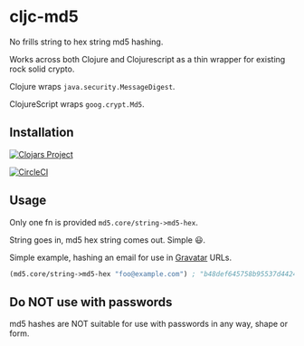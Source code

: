 # cljc-md5

No frills string to hex string md5 hashing.

Works across both Clojure and Clojurescript as a thin wrapper for existing rock
solid crypto.

Clojure wraps `java.security.MessageDigest`.

ClojureScript wraps `goog.crypt.Md5`.

## Installation

[![Clojars Project](https://img.shields.io/clojars/v/thedavidmeister/cljc-md5.svg)](https://clojars.org/thedavidmeister/cljc-md5)

[![CircleCI](https://circleci.com/gh/thedavidmeister/cljc-md5/tree/master.svg?style=svg)](https://circleci.com/gh/thedavidmeister/cljc-md5/tree/master)

## Usage

Only one fn is provided `md5.core/string->md5-hex`.

String goes in, md5 hex string comes out. Simple 😃.

Simple example, hashing an email for use in [Gravatar](gravatar.com) URLs.

```clojure
(md5.core/string->md5-hex "foo@example.com") ; "b48def645758b95537d4424c84d1a9ff"
```

## Do NOT use with passwords

md5 hashes are NOT suitable for use with passwords in any way, shape or form.
